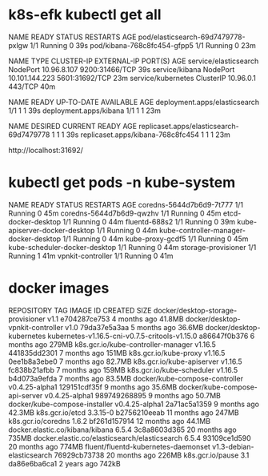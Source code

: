 


# k8s-efk kubectl get all  
NAME                                 READY   STATUS    RESTARTS   AGE
pod/elasticsearch-69d7479778-pxlgw   1/1     Running   0          39s
pod/kibana-768c8fc454-gfpp5          1/1     Running   0          23m

NAME                    TYPE        CLUSTER-IP       EXTERNAL-IP   PORT(S)          AGE
service/elasticsearch   NodePort    10.96.8.107      <none>        9200:31466/TCP   39s
service/kibana          NodePort    10.101.144.223   <none>        5601:31692/TCP   23m
service/kubernetes      ClusterIP   10.96.0.1        <none>        443/TCP          40m

NAME                            READY   UP-TO-DATE   AVAILABLE   AGE
deployment.apps/elasticsearch   1/1     1            1           39s
deployment.apps/kibana          1/1     1            1           23m

NAME                                       DESIRED   CURRENT   READY   AGE
replicaset.apps/elasticsearch-69d7479778   1         1         1       39s
replicaset.apps/kibana-768c8fc454          1         1         1       23m

http://localhost:31692/




# kubectl get pods -n kube-system
NAME                                     READY   STATUS    RESTARTS   AGE
coredns-5644d7b6d9-7t777                 1/1     Running   0          45m
coredns-5644d7b6d9-qwzhv                 1/1     Running   0          45m
etcd-docker-desktop                      1/1     Running   0          44m
fluentd-688s2                            1/1     Running   0          39m
kube-apiserver-docker-desktop            1/1     Running   0          44m
kube-controller-manager-docker-desktop   1/1     Running   0          44m
kube-proxy-gcdf5                         1/1     Running   0          45m
kube-scheduler-docker-desktop            1/1     Running   0          44m
storage-provisioner                      1/1     Running   1          41m
vpnkit-controller                        1/1     Running   0          41m


# docker images
REPOSITORY                                      TAG                                              IMAGE ID            CREATED             SIZE
docker/desktop-storage-provisioner              v1.1                                             e704287ce753        4 months ago        41.8MB
docker/desktop-vpnkit-controller                v1.0                                             79da37e5a3aa        5 months ago        36.6MB
docker/desktop-kubernetes                       kubernetes-v1.16.5-cni-v0.7.5-critools-v1.15.0   a86647f0b376        6 months ago        279MB
k8s.gcr.io/kube-controller-manager              v1.16.5                                          441835dd2301        7 months ago        151MB
k8s.gcr.io/kube-proxy                           v1.16.5                                          0ee1b8a3ebe0        7 months ago        82.7MB
k8s.gcr.io/kube-apiserver                       v1.16.5                                          fc838b21afbb        7 months ago        159MB
k8s.gcr.io/kube-scheduler                       v1.16.5                                          b4d073a9efda        7 months ago        83.5MB
docker/kube-compose-controller                  v0.4.25-alpha1                                   129151cdf35f        9 months ago        35.6MB
docker/kube-compose-api-server                  v0.4.25-alpha1                                   989749268895        9 months ago        50.7MB
docker/kube-compose-installer                   v0.4.25-alpha1                                   2a71ac5a1359        9 months ago        42.3MB
k8s.gcr.io/etcd                                 3.3.15-0                                         b2756210eeab        11 months ago       247MB
k8s.gcr.io/coredns                              1.6.2                                            bf261d157914        12 months ago       44.1MB
docker.elastic.co/kibana/kibana                 6.5.4                                            3c8a8603d365        20 months ago       735MB
docker.elastic.co/elasticsearch/elasticsearch   6.5.4                                            93109ce1d590        20 months ago       774MB
fluent/fluentd-kubernetes-daemonset             v1.3-debian-elasticsearch                        76929cb73738        20 months ago       226MB
k8s.gcr.io/pause                                3.1                                              da86e6ba6ca1        2 years ago         742kB

